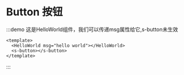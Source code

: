 
# Button 按钮

:::demo 这是HelloWorld组件，我们可以传递msg属性给它,s-button未生效
  ```vue
  <template>
    <HelloWorld msg="hello world"></HelloWorld>
    <s-button></s-button>
  </template>
  ```
:::
<test></test>
